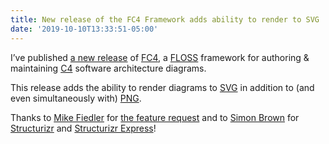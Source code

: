 ```yaml
---
title: New release of the FC4 Framework adds ability to render to SVG
date: '2019-10-10T13:33:51-05:00'
---
```

I’ve published [a new release](https://github.com/FundingCircle/fc4-framework/releases/tag/release_2019.10.03-6bb09fb) of [FC4](https://fundingcircle.github.io/fc4-framework/), a [FLOSS](https://en.wikipedia.org/wiki/Free_and_open-source_software) framework for authoring & maintaining [C4](https://c4model.com) software architecture diagrams.

This release adds the ability to render diagrams to [SVG](https://en.wikipedia.org/wiki/Scalable_Vector_Graphics) in addition to (and even simultaneously with) [PNG](https://en.wikipedia.org/wiki/Portable_Network_Graphics).

Thanks to [Mike Fiedler](https://about.me/miketheman) for [the feature request](https://github.com/FundingCircle/fc4-framework/issues/200) and to 
 [Simon Brown](http://simonbrown.je/) for [Structurizr](https://structurizr.com/) and [Structurizr Express](https://structurizr.com/express)!
